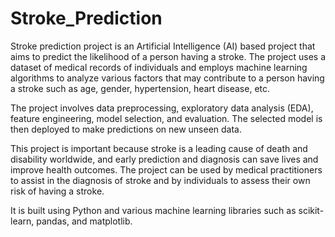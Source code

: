 # Stroke_Prediction
Stroke prediction project is an Artificial Intelligence (AI) based project that aims to predict the likelihood of a person having a stroke. The project uses a dataset of medical records of individuals and employs machine learning algorithms to analyze various factors that may contribute to a person having a stroke such as age, gender, hypertension, heart disease, etc.

The project involves data preprocessing, exploratory data analysis (EDA), feature engineering, model selection, and evaluation. The selected model is then deployed to make predictions on new unseen data.

This project is important because stroke is a leading cause of death and disability worldwide, and early prediction and diagnosis can save lives and improve health outcomes. The project can be used by medical practitioners to assist in the diagnosis of stroke and by individuals to assess their own risk of having a stroke.

 It is built using Python and various machine learning libraries such as scikit-learn, pandas, and matplotlib. 
